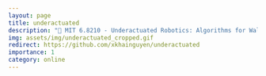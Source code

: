 ```yaml
---
layout: page
title: underactuated
description: "🤖 MIT 6.8210 - Underactuated Robotics: Algorithms for Walking, Running, Swimming, and Flying"
img: assets/img/underactuated_cropped.gif
redirect: https://github.com/xkhainguyen/underactuated
importance: 1
category: online
---
```

